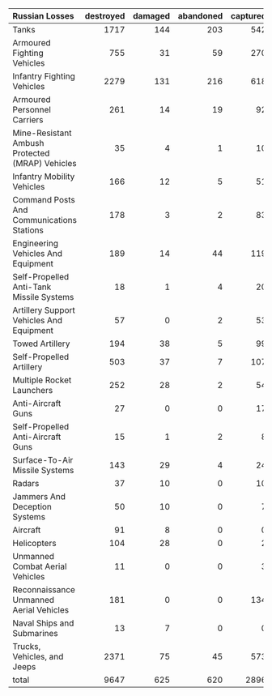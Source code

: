 | Russian Losses                                   |   destroyed |   damaged |   abandoned |   captured |   total |
|:-------------------------------------------------|------------:|----------:|------------:|-----------:|--------:|
| Tanks                                            |        1717 |       144 |         203 |        542 |    2606 |
| Armoured Fighting Vehicles                       |         755 |        31 |          59 |        270 |    1115 |
| Infantry Fighting Vehicles                       |        2279 |       131 |         216 |        618 |    3244 |
| Armoured Personnel Carriers                      |         261 |        14 |          19 |         92 |     386 |
| Mine-Resistant Ambush Protected  (MRAP) Vehicles |          35 |         4 |           1 |         10 |      50 |
| Infantry Mobility Vehicles                       |         166 |        12 |           5 |         51 |     234 |
| Command Posts And Communications Stations        |         178 |         3 |           2 |         83 |     266 |
| Engineering Vehicles And Equipment               |         189 |        14 |          44 |        119 |     366 |
| Self-Propelled Anti-Tank Missile Systems         |          18 |         1 |           4 |         20 |      43 |
| Artillery Support Vehicles And Equipment         |          57 |         0 |           2 |         53 |     112 |
| Towed Artillery                                  |         194 |        38 |           5 |         99 |     336 |
| Self-Propelled Artillery                         |         503 |        37 |           7 |        107 |     654 |
| Multiple Rocket Launchers                        |         252 |        28 |           2 |         54 |     336 |
| Anti-Aircraft Guns                               |          27 |         0 |           0 |         17 |      44 |
| Self-Propelled Anti-Aircraft Guns                |          15 |         1 |           2 |          8 |      26 |
| Surface-To-Air Missile Systems                   |         143 |        29 |           4 |         24 |     200 |
| Radars                                           |          37 |        10 |           0 |         10 |      57 |
| Jammers And Deception Systems                    |          50 |        10 |           0 |          7 |      67 |
| Aircraft                                         |          91 |         8 |           0 |          0 |      99 |
| Helicopters                                      |         104 |        28 |           0 |          2 |     134 |
| Unmanned Combat Aerial Vehicles                  |          11 |         0 |           0 |          3 |      14 |
| Reconnaissance Unmanned Aerial Vehicles          |         181 |         0 |           0 |        134 |     315 |
| Naval Ships and Submarines                       |          13 |         7 |           0 |          0 |      20 |
| Trucks, Vehicles, and Jeeps                      |        2371 |        75 |          45 |        573 |    3064 |
| total                                            |        9647 |       625 |         620 |       2896 |   13788 |